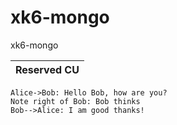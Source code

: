 # xk6-mongo
xk6-mongo


|  Reserved CU     |
|------------------|


```sequence
Alice->Bob: Hello Bob, how are you?
Note right of Bob: Bob thinks
Bob-->Alice: I am good thanks!
```
